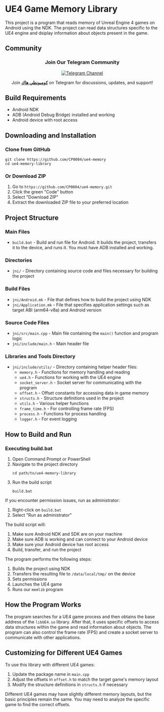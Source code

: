 # UE4 Game Memory Library

This project is a program that reads memory of Unreal Engine 4 games on Android using the NDK. The project can read data structures specific to the UE4 engine and dsiplay information about objects present in the game.

## Community

<div align="center">
  <h3>Join Our Telegram Community</h3>
  <a href="https://t.me/komyunitihak">
    <img src="https://img.shields.io/badge/Telegram-Join%20Channel-blue?style=for-the-badge&logo=telegram" alt="Telegram Channel">
  </a>
  <p>Join <a href="https://t.me/komyunitihak"><strong>كوميونطي هاك</strong></a> on Telegram for discussions, updates, and support!</p>
</div>

## Build Requirements

- Android NDK
- ADB (Android Debug Bridge) installed and working
- Android device with root access

## Downloading and Installation

### Clone from GitHub

```
git clone https://github.com/CP0004/ue4-memory
cd ue4-memory-library
```

### Or Download ZIP

1. Go to `https://github.com/CP0004/ue4-memory.git`
2. Click the green "Code" button
3. Select "Download ZIP"
4. Extract the downloaded ZIP file to your preferred location

## Project Structure

### Main Files

- `build.bat` - Build and run file for Android. It builds the project, transfers it to the device, and runs it. You must have ADB installed and working.

### Directories

- `jni/` - Directory containing source code and files necessary for building the project

### Build Files

- `jni/Android.mk` - File that defines how to build the project using NDK
- `jni/Application.mk` - File that specifies application settings such as target ABI (arm64-v8a) and Android version

### Source Code Files

- `jni/src/main.cpp` - Main file containing the `main()` function and program logic
- `jni/include/main.h` - Main header file

### Libraries and Tools Directory

- `jni/include/utils/` - Directory containing helper header files:
  - `memory.h` - Functions for memory handling and reading
  - `ue4.h` - Functions for working with the UE4 engine
  - `socket_server.h` - Socket server for communicating with the program
  - `offset.h` - Offset constants for accessing data in game memory
  - `structs.h` - Structure definitions used in the project
  - `utils.h` - Various helper functions
  - `frame_time.h` - For controlling frame rate (FPS)
  - `process.h` - Functions for process handling
  - `logger.h` - For event logging

## How to Build and Run

### Executing build.bat

1. Open Command Prompt or PowerShell
2. Navigate to the project directory
   ```
   cd path/to/ue4-memory-library
   ```
3. Run the build script
   ```
   build.bat
   ```

If you encounter permission issues, run as administrator:

1. Right-click on `build.bat`
2. Select "Run as administrator"

The build script will:

1. Make sure Android NDK and SDK are on your machine
2. Make sure ADB is working and can connect to your Android device
3. Make sure your Android device has root access
4. Build, transfer, and run the project

The program performs the following steps:

1. Builds the project using NDK
2. Transfers the resulting file to `/data/local/tmp/` on the device
3. Sets permissions
4. Launches the UE4 game
5. Runs our `memlib` program

## How the Program Works

The program searches for a UE4 game process and then obtains the base address of the `libUE4.so` library. After that, it uses specific offsets to access data structures within the game and read information about objects. The program can also control the frame rate (FPS) and create a socket server to communicate with other applications.

## Customizing for Different UE4 Games

To use this library with different UE4 games:

1. Update the package name in `main.cpp`
2. Adjust the offsets in `offset.h` to match the target game's memory layout
3. Modify the structure definitions in `structs.h` if necessary

Different UE4 games may have slightly different memory layouts, but the basic principles remain the same. You may need to analyze the specific game to find the correct offsets.
